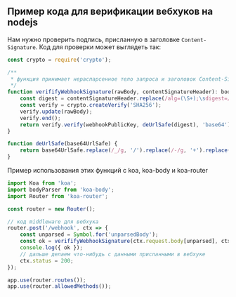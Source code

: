 ## Пример кода для верификации вебхуков на nodejs

Нам нужно проверить подпись, присланную в заголовке `Content-Signature`. Код для проверки может выглядеть так:

```js
const crypto = require('crypto');

/**
 * функция принимает нераспарсенное тело запроса и заголовок Content-Signature
 */
function verififyWebhookSignature(rawBody, contentSignatureHeader): boolean {
    const digest = contentSignatureHeader.replace(/alg=(\S+);\sdigest=/, '');
    const verify = crypto.createVerify('SHA256');
    verify.update(rawBody);
    verify.end();
    return verify.verify(webhookPublicKey, deUrlSafe(digest), 'base64');
}

function deUrlSafe(base64UrlSafe) {
    return base64UrlSafe.replace(/_/g, '/').replace(/-/g, '+').replace(/,/g, '');
}
```

Пример использования этих функций с koa, koa-body и koa-router
```js
import Koa from 'koa';
import bodyParser from 'koa-body';
import Router from 'koa-router';

const router = new Router();

// код middleware для вебхука
router.post('/webhook', ctx => {
    const unparsed = Symbol.for('unparsedBody');
    const ok = verififyWebhookSignature(ctx.request.body[unparsed], ctx.request.headers['content-signature']);
    console.log({ ok });
    // дальше делаем что-нибудь с данными присланными в вебхуке
    ctx.status = 200;
});

app.use(router.routes());
app.use(router.allowedMethods());
```
